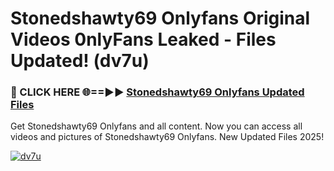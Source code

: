# Stonedshawty69 Onlyfans Original Videos 0nlyFans Leaked - Files Updated! (dv7u)

<h3>🔴 CLICK HERE 🌐==►► <a href="https://tinyurl.com/ehrbuxhb" rel="nofollow">Stonedshawty69 Onlyfans Updated Files</a></h3>

Get Stonedshawty69 Onlyfans and all content. Now you can access all videos and pictures of Stonedshawty69 Onlyfans. New Updated Files 2025!

[![dv7u](https://i.imgur.com/lVYEuWS.gif)](https://tinyurl.com/ehrbuxhb)
